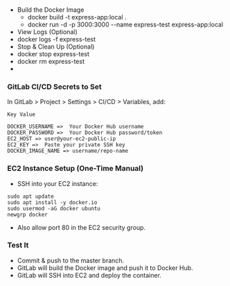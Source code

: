 ###

- Build the Docker Image
  - docker build -t express-app:local .
  - docker run -d -p 3000:3000 --name express-test express-app:local
- View Logs (Optional)
- docker logs -f express-test
- Stop & Clean Up (Optional)
- docker stop express-test
- docker rm express-test
-

### GitLab CI/CD Secrets to Set

In GitLab > Project > Settings > CI/CD > Variables, add:

```
Key	Value

DOCKER_USERNAME =>	Your Docker Hub username
DOCKER_PASSWORD =>	Your Docker Hub password/token
EC2_HOST =>	user@your-ec2-public-ip
EC2_KEY =>	Paste your private SSH key
DOCKER_IMAGE_NAME => username/repo-name
```

### EC2 Instance Setup (One-Time Manual)

- SSH into your EC2 instance:

```
sudo apt update
sudo apt install -y docker.io
sudo usermod -aG docker ubuntu
newgrp docker
```

- Also allow port 80 in the EC2 security group.

### Test It

- Commit & push to the master branch.
- GitLab will build the Docker image and push it to Docker Hub.
- GitLab will SSH into EC2 and deploy the container.
